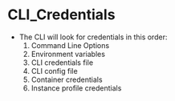 # CLI_Credentials
 - The CLI will look for credentials in this order:
    1. Command Line Options
    2. Environment variables
    3. CLI credentials file
    4. CLI config file
    5. Container credentials
    6. Instance profile credentials